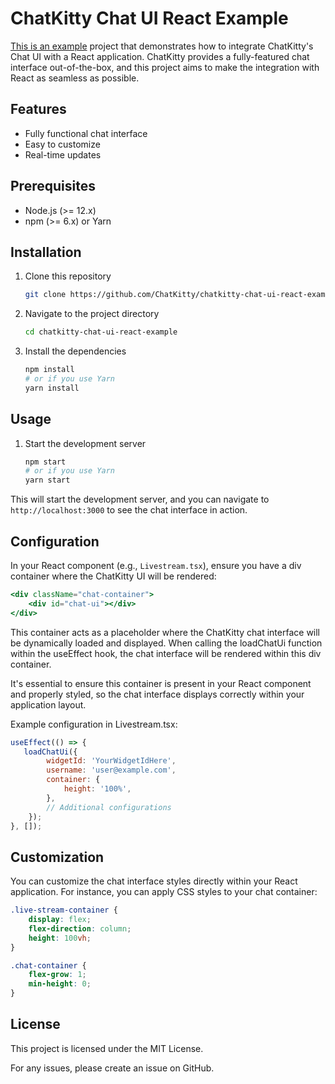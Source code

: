 # ChatKitty Chat UI React Example

[This is an example](https://chatkitty-chat-ui-react-demo.vercel.app/) project that demonstrates how to integrate ChatKitty's Chat UI with a React application. ChatKitty provides a fully-featured chat interface out-of-the-box, and this project aims to make the integration with React as seamless as possible.

## Features

- Fully functional chat interface
- Easy to customize
- Real-time updates

## Prerequisites

- Node.js (>= 12.x)
- npm (>= 6.x) or Yarn

## Installation

1. Clone this repository

    ```bash
    git clone https://github.com/ChatKitty/chatkitty-chat-ui-react-example.git
    ```

2. Navigate to the project directory

    ```bash
    cd chatkitty-chat-ui-react-example
    ```

3. Install the dependencies

    ```bash
    npm install
    # or if you use Yarn
    yarn install
    ```

## Usage

1. Start the development server
    ```bash
    npm start
    # or if you use Yarn
    yarn start
    ```

This will start the development server, and you can navigate to `http://localhost:3000` to see the chat interface in action.

## Configuration

In your React component (e.g., `Livestream.tsx`), ensure you have a div container where the ChatKitty UI will be rendered:

```jsx
<div className="chat-container">
    <div id="chat-ui"></div>
</div>
```

This container acts as a placeholder where the ChatKitty chat interface will be dynamically loaded and displayed. When calling the loadChatUi function within the useEffect hook, the chat interface will be rendered within this div container.

It's essential to ensure this container is present in your React component and properly styled, so the chat interface displays correctly within your application layout.

Example configuration in Livestream.tsx:

```jsx
useEffect(() => {
   loadChatUi({
        widgetId: 'YourWidgetIdHere',
        username: 'user@example.com',
        container: {
            height: '100%',
        },
        // Additional configurations
    });
}, []);
```

## Customization

You can customize the chat interface styles directly within your React application. For instance, you can apply CSS styles to your chat container:

```css
.live-stream-container {
    display: flex;
    flex-direction: column;
    height: 100vh;
}

.chat-container {
    flex-grow: 1;
    min-height: 0;
}
```

## License

This project is licensed under the MIT License.

For any issues, please create an issue on GitHub.
